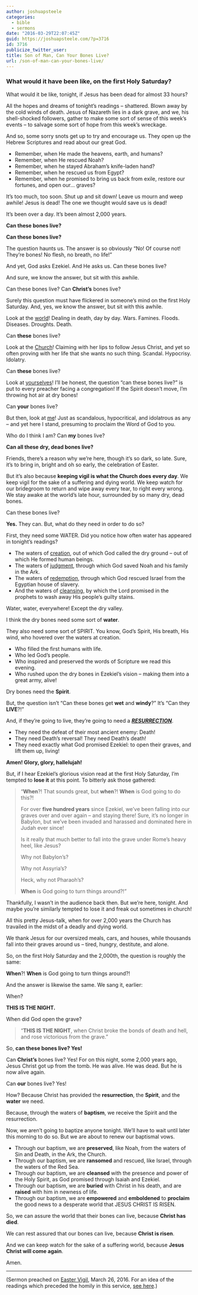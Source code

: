 ```yaml
---
author: joshuapsteele
categories:
  - bible
  - sermons
date: "2016-03-29T22:07:45Z"
guid: https://joshuapsteele.com/?p=3716
id: 3716
publicize_twitter_user:
title: Son of Man, Can Your Bones Live?
url: /son-of-man-can-your-bones-live/
---
```


### **What would it have been like, on the first Holy Saturday?**

What would it be like, tonight, if Jesus has been dead for almost 33 hours?

All the hopes and dreams of tonight’s readings – shattered. Blown away by the cold winds of death. Jesus of Nazareth lies in a dark grave, and we, his shell-shocked followers, gather to make some sort of sense of this week’s events – to salvage some sort of hope from this week’s wreckage.

And so, some sorry snots get up to try and encourage us. They open up the Hebrew Scriptures and read about our great God.

- Remember, when He made the heavens, earth, and humans?
- Remember, when He rescued Noah?
- Remember, when he stayed Abraham’s knife-laden hand?
- Remember, when he rescued us from Egypt?
- Remember, when he promised to bring us back from exile, restore our fortunes, and open our… graves?

It’s too much, too soon. Shut up and sit down! Leave us mourn and weep awhile! Jesus is dead! The one we thought would save us is dead!

It’s been over a day. It’s been almost 2,000 years.

**Can these bones live?**

**Can these bones live?**

The question haunts us. The answer is so obviously “No! Of course not! They’re bones! No flesh, no breath, no life!”

And yet, God asks Ezekiel. And He asks us. Can these bones live?

And sure, we know the answer, but sit with this awhile.

Can these bones live? Can **Christ’s** bones live?

Surely this question must have flickered in someone’s mind on the first Holy Saturday. And, yes, we know the answer, but sit with this awhile.

Look at the <u>world</u>! Dealing in death, day by day. Wars. Famines. Floods. Diseases. Droughts. Death.

Can **these** bones live?

Look at the <u>Church</u>! Claiming with her lips to follow Jesus Christ, and yet so often proving with her life that she wants no such thing. Scandal. Hypocrisy. Idolatry.

Can **these** bones live?

Look at <u>yourselves</u>! I’ll be honest, the question “can these bones live?” is put to every preacher facing a congregation! If the Spirit doesn’t move, I’m throwing hot air at dry bones!

Can **your** bones live?

But then, look at <u>me</u>! Just as scandalous, hypocritical, and idolatrous as any – and yet here I stand, presuming to proclaim the Word of God to you.

Who do I think I am? Can **my** bones live?

**Can all these dry, dead bones live?**

Friends, there’s a reason why we’re here, though it’s so dark, so late. Sure, it’s to bring in, bright and oh so early, the celebration of Easter.

But it’s also because **keeping vigil is what the Church does every day**. We keep vigil for the sake of a suffering and dying world. We keep watch for our bridegroom to return and wipe away every tear, to right every wrong. We stay awake at the world’s late hour, surrounded by so many dry, dead bones.

Can these bones live?

**Yes.** They can. But, what do they need in order to do so?

First, they need some WATER. Did you notice how often water has appeared in tonight’s readings?

- The waters of <u>creation</u>, out of which God called the dry ground – out of which He formed human beings.
- The waters of <u>judgment</u>, through which God saved Noah and his family in the Ark.
- The waters of <u>redemption</u>, through which God rescued Israel from the Egyptian house of slavery.
- And the waters of <u>cleansing</u>, by which the Lord promised in the prophets to wash away His people’s guilty stains.

Water, water, everywhere! Except the dry valley.

I think the dry bones need some sort of **water**.

They also need some sort of SPIRIT. You know, God’s Spirit, His breath, His wind, who hovered over the waters at creation.

- Who filled the first humans with life.
- Who led God’s people.
- Who inspired and preserved the words of Scripture we read this evening.
- Who rushed upon the dry bones in Ezekiel’s vision – making them into a great army, alive!

Dry bones need the **Spirit**.

But, the question isn’t “Can these bones get **wet** and **windy**?” It’s “Can they **LIVE**?!”

And, if they’re going to live, they’re going to need a <u>***RESURRECTION***</u>.

- They need the defeat of their most ancient enemy: Death!
- They need Death’s reversal! They need Death’s death!
- They need exactly what God promised Ezekiel: to open their graves, and lift them up, living!

**Amen! Glory, glory, hallelujah!**

But, if I hear Ezekiel’s glorious vision read at the first Holy Saturday, I’m tempted to **lose it** at this point. To bitterly ask those gathered:

> “**When**?! That sounds great, but **when**?! **When** is God going to do this?!
> 
> For over **five hundred years** since Ezekiel, we’ve been falling into our graves over and over again – and staying there! Sure, it’s no longer in Babylon, but we’ve been invaded and harassed and dominated here in Judah ever since!
> 
> Is it really that much better to fall into the grave under Rome’s heavy heel, like Jesus?
> 
> Why not Babylon’s?
> 
> Why not Assyria’s?
> 
> Heck, why not Pharaoh’s?
> 
> **When** is God going to turn things around?!”

Thankfully, I wasn’t in the audience back then. But we’re here, tonight. And maybe you’re similarly tempted to lose it and freak out sometimes in church!

All this pretty Jesus-talk, when for over 2,000 years the Church has travailed in the midst of a deadly and dying world.

We thank Jesus for our oversized meals, cars, and houses, while thousands fall into their graves around us – tired, hungry, destitute, and alone.

So, on the first Holy Saturday and the 2,000th, the question is roughly the same:

**When**?! **When** is God going to turn things around?!

And the answer is likewise the same. We sang it, earlier:

When?

**THIS IS THE NIGHT.**

When did God open the grave?

> “**THIS IS THE NIGHT**, when Christ broke the bonds of death and hell, and rose victorious from the grave.”

So, **can these bones live? Yes!**

Can **Christ’s** bones live? Yes! For on this night, some 2,000 years ago, Jesus Christ got up from the tomb. He was alive. He was dead. But he is now alive again.

Can **our** bones live? Yes!

How? Because Christ has provided the **resurrection**, the **Spirit**, and the **water** we need.

Because, through the waters of **baptism**, we receive the Spirit and the resurrection.

Now, we aren’t going to baptize anyone tonight. We’ll have to wait until later this morning to do so. But we are about to renew our baptismal vows.

- Through our baptism, we are **preserved**, like Noah, from the waters of Sin and Death, in the Ark, the Church.
- Through our baptism, we are **ransomed** and rescued, like Israel, through the waters of the Red Sea.
- Through our baptism, we are **cleansed** with the presence and power of the Holy Spirit, as God promised through Isaiah and Ezekiel.
- Through our baptism, we are **buried** with Christ in his death, and are **raised** with him in newness of life.
- Through our baptism, we are **empowered** and **emboldened** to **proclaim** the good news to a desperate world that JESUS CHRIST IS RISEN.

So, we can assure the world that their bones can live, because **Christ has died**.

We can rest assured that our bones can live, because **Christ is risen**.

And we can keep watch for the sake of a suffering world, because **Jesus Christ will come again**.

Amen.

---

(Sermon preached on [Easter Vigil](http://www.bcponline.org/SpecialDays/EasterVigil.html), March 26, 2016. For an idea of the readings which preceded the homily in this service, [see here](http://lectionary.library.vanderbilt.edu/texts.php?id=131).)